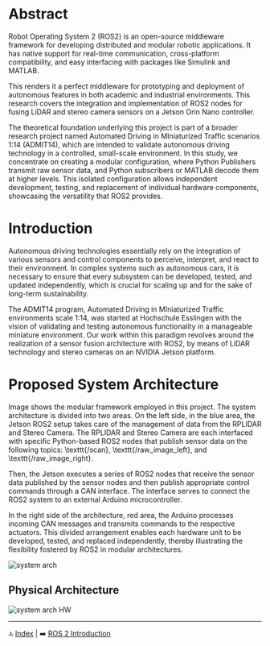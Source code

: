 # Abstract
Robot Operating System 2 (ROS2) is an open-source middleware framework for developing distributed and modular robotic applications. It has native support for real-time communication, cross-platform compatibility, and easy interfacing with packages like Simulink and MATLAB.

This renders it a perfect middleware for prototyping and deployment of autonomous features in both academic and industrial environments. This research covers the integration and implementation of ROS2 nodes for fusing LiDAR and stereo camera sensors on a Jetson Orin Nano controller. 

The theoretical foundation underlying this project is part of a broader research project named Automated Driving in MIniaturized Traffic scenarios 1:14 (ADMIT14), which are intended to validate autonomous driving technology in a controlled, small-scale environment. In this study, we concentrate on creating a modular configuration, where Python Publishers transmit raw sensor data, and Python subscribers or MATLAB decode them at higher levels. This isolated configuration allows independent development, testing, and replacement of individual hardware components, showcasing the versatility that ROS2 provides.

# Introduction

Autonomous driving technologies essentially rely on the integration of various sensors and control components to perceive, interpret, and react to their environment. In complex systems such as autonomous cars, it is necessary to ensure that every subsystem can be developed, tested, and updated independently, which is crucial for scaling up and for the sake of long-term sustainability.

The ADMIT14 program, Automated Driving in MIniaturized Traffic environments scale 1:14, was started at Hochschule Esslingen with the vision of validating and testing autonomous functionality in a manageable miniature environment. Our work within this paradigm revolves around the realization of a sensor fusion architecture with ROS2, by means of LiDAR technology and stereo cameras on an NVIDIA Jetson platform.

# Proposed System Architecture

Image shows the modular framework employed in this project. The system architecture is divided into two areas. On the left side, in the blue area, the Jetson ROS2 setup takes care of the management of data from the RPLIDAR and Stereo Camera. The RPLIDAR and Stereo Camera are each interfaced with specific Python-based ROS2 nodes that publish sensor data on the following topics: \texttt{/scan}, \texttt{/raw\_image\_left}, and \texttt{/raw\_image\_right}. 

Then, the Jetson executes a series of ROS2 nodes that receive the sensor data published by the sensor nodes and then publish appropriate control commands through a CAN interface. The interface serves to connect the ROS2 system to an external Arduino microcontroller. 

In the right side of the architecture, red area, the Arduino processes incoming CAN messages and transmits commands to the respective actuators. This divided arrangement enables each hardware unit to be developed, tested, and replaced independently, thereby illustrating the flexibility fostered by ROS2 in modular architectures.

![system arch](https://github.com/user-attachments/assets/f654b3a4-083b-4bbb-9059-a9da8de3f44a)

## Physical Architecture

![system arch HW](https://github.com/user-attachments/assets/ff30c387-1821-4c4f-a1b8-d86c69059528)

---

🔝 [Index](README.md) | ➡️ [ROS 2 Introduction](02_ros2_intro.md)
